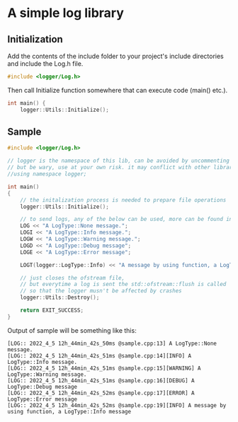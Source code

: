 # A simple log library

## Initialization
Add the contents of the include folder to your project's include directories and include the Log.h file.
```cpp
#include <logger/Log.h>
```
Then call Initialize function somewhere that can execute code (main() etc.).
```cpp
int main() {
	logger::Utils::Initialize();
```

## Sample
```cpp
#include <logger/Log.h>

// logger is the namespace of this lib, can be avoided by uncommenting the code below
// but be wary, use at your own risk. it may conflict with other libraries.
//using namespace logger;

int main()
{
    // the initalization process is needed to prepare file operations
    logger::Utils::Initialize();

    // to send logs, any of the below can be used, more can be found in logger/Log.h
    LOG << "A LogType::None message.";
    LOGI << "A LogType::Info message.";
    LOGW << "A LogType::Warning message.";
    LOGD << "A LogType::Debug message";
    LOGE << "A LogType::Error message";

    LOGT(logger::LogType::Info) << "A message by using function, a LogType::Info message";

    // just closes the ofstream file, 
    // but everytime a log is sent the std::ofstream::flush is called 
    // so that the logger musn't be affected by crashes
    logger::Utils::Destroy();

    return EXIT_SUCCESS;
}
```

Output of sample will be something like this:
```
[LOG:: 2022_4_5 12h_44min_42s_50ms @sample.cpp:13] A LogType::None message.
[LOG:: 2022_4_5 12h_44min_42s_51ms @sample.cpp:14][INFO] A LogType::Info message.
[LOG:: 2022_4_5 12h_44min_42s_51ms @sample.cpp:15][WARNING] A LogType::Warning message.
[LOG:: 2022_4_5 12h_44min_42s_51ms @sample.cpp:16][DEBUG] A LogType::Debug message
[LOG:: 2022_4_5 12h_44min_42s_52ms @sample.cpp:17][ERROR] A LogType::Error message
[LOG:: 2022_4_5 12h_44min_42s_52ms @sample.cpp:19][INFO] A message by using function, a LogType::Info message
```
